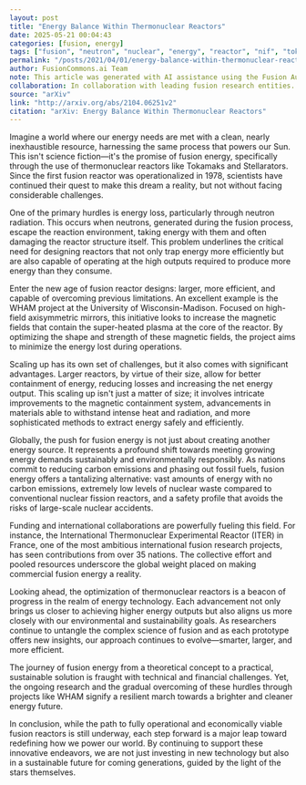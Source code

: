 ```yaml
---
layout: post
title: "Energy Balance Within Thermonuclear Reactors"
date: 2025-05-21 00:04:43
categories: [fusion, energy]
tags: ["fusion", "neutron", "nuclear", "energy", "reactor", "nif", "tokamak", "stellarator"]
permalink: "/posts/2021/04/01/energy-balance-within-thermonuclear-reactors/"
author: FusionCommons.ai Team
note: This article was generated with AI assistance using the Fusion Authority Engine, developed by Travis Frye.
collaboration: In collaboration with leading fusion research entities.
source: "arXiv"
link: "http://arxiv.org/abs/2104.06251v2"
citation: "arXiv: Energy Balance Within Thermonuclear Reactors"
---
```


Imagine a world where our energy needs are met with a clean, nearly inexhaustible resource, harnessing the same process that powers our Sun. This isn't science fiction—it's the promise of fusion energy, specifically through the use of thermonuclear reactors like Tokamaks and Stellarators. Since the first fusion reactor was operationalized in 1978, scientists have continued their quest to make this dream a reality, but not without facing considerable challenges.

One of the primary hurdles is energy loss, particularly through neutron radiation. This occurs when neutrons, generated during the fusion process, escape the reaction environment, taking energy with them and often damaging the reactor structure itself. This problem underlines the critical need for designing reactors that not only trap energy more efficiently but are also capable of operating at the high outputs required to produce more energy than they consume.

Enter the new age of fusion reactor designs: larger, more efficient, and capable of overcoming previous limitations. An excellent example is the WHAM project at the University of Wisconsin-Madison. Focused on high-field axisymmetric mirrors, this initiative looks to increase the magnetic fields that contain the super-heated plasma at the core of the reactor. By optimizing the shape and strength of these magnetic fields, the project aims to minimize the energy lost during operations.

Scaling up has its own set of challenges, but it also comes with significant advantages. Larger reactors, by virtue of their size, allow for better containment of energy, reducing losses and increasing the net energy output. This scaling up isn't just a matter of size; it involves intricate improvements to the magnetic containment system, advancements in materials able to withstand intense heat and radiation, and more sophisticated methods to extract energy safely and efficiently.

Globally, the push for fusion energy is not just about creating another energy source. It represents a profound shift towards meeting growing energy demands sustainably and environmentally responsibly. As nations commit to reducing carbon emissions and phasing out fossil fuels, fusion energy offers a tantalizing alternative: vast amounts of energy with no carbon emissions, extremely low levels of nuclear waste compared to conventional nuclear fission reactors, and a safety profile that avoids the risks of large-scale nuclear accidents.

Funding and international collaborations are powerfully fueling this field. For instance, the International Thermonuclear Experimental Reactor (ITER) in France, one of the most ambitious international fusion research projects, has seen contributions from over 35 nations. The collective effort and pooled resources underscore the global weight placed on making commercial fusion energy a reality.

Looking ahead, the optimization of thermonuclear reactors is a beacon of progress in the realm of energy technology. Each advancement not only brings us closer to achieving higher energy outputs but also aligns us more closely with our environmental and sustainability goals. As researchers continue to untangle the complex science of fusion and as each prototype offers new insights, our approach continues to evolve—smarter, larger, and more efficient.

The journey of fusion energy from a theoretical concept to a practical, sustainable solution is fraught with technical and financial challenges. Yet, the ongoing research and the gradual overcoming of these hurdles through projects like WHAM signify a resilient march towards a brighter and cleaner energy future.

In conclusion, while the path to fully operational and economically viable fusion reactors is still underway, each step forward is a major leap toward redefining how we power our world. By continuing to support these innovative endeavors, we are not just investing in new technology but also in a sustainable future for coming generations, guided by the light of the stars themselves.
